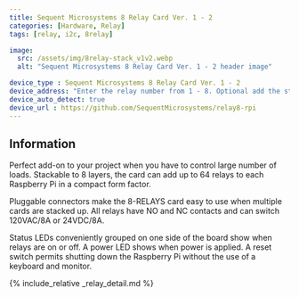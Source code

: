 ```yaml
---
title: Sequent Microsystems 8 Relay Card Ver. 1 - 2
categories: [Hardware, Relay]
tags: [relay, i2c, 8relay]

image:
  src: /assets/img/8relay-stack_v1v2.webp
  alt: "Sequent Microsystems 8 Relay Card Ver. 1 - 2 header image"

device_type : Sequent Microsystems 8 Relay Card Ver. 1 - 2
device_address: "Enter the relay number from 1 - 8. Optional add the stack level number. Default 0."
device_auto_detect: true
device_url : https://github.com/SequentMicrosystems/relay8-rpi
---
```


## Information
Perfect add-on to your project when you have to control large number of loads. Stackable to 8 layers, the card can add up to 64 relays to each Raspberry Pi in a compact form factor.

Pluggable connectors make the 8-RELAYS card easy to use when multiple cards are stacked up. All relays have NO and NC contacts and can switch 120VAC/8A or 24VDC/8A.

Status LEDs conveniently grouped on one side of the board show when relays are on or off. A power LED shows when power is applied. A reset switch permits shutting down the Raspberry Pi without the use of a keyboard and monitor.

{% include_relative _relay_detail.md %}